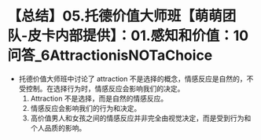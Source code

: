 # 【总结】05.托德价值大师班【萌萌团队-皮卡内部提供】：01.感知和价值：10问答_6AttractionisNOTaChoice

-   托德价值大师班中讨论了 attraction 不是选择的概念，情感反应是自然的，不受控制。在选择行为时，情感反应会影响我们的决定。
    1.  Attraction 不是选择，而是自然的情感反应。
    2.  情感反应会影响我们的行为和决定。
    3.  高价值男人和女孩之间的情感反应并非完全由视觉决定，而是受到行为和个人品质的影响。